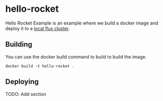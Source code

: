 # hello-rocket

Hello Rocket Example is an example where we build a docker image and deploy it to a 
[local flux cluster](https://github.com/onedr0p/flux-cluster-template).

## Building

You can use the docker build command to build to build the image.

    docker build -t hello-rocket .

## Deploying

TODO: Add section 